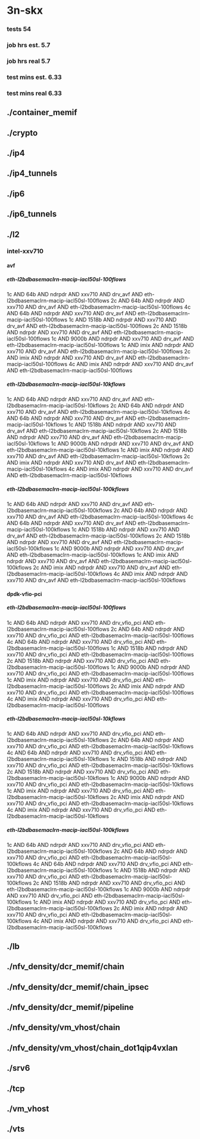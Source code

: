 # 3n-skx
### tests 54
### job hrs est. 5.7
### job hrs real 5.7
### test mins est. 6.33
### test mins real 6.33
## ./container_memif
## ./crypto
## ./ip4
## ./ip4_tunnels
## ./ip6
## ./ip6_tunnels
## ./l2
### intel-xxv710
#### avf
##### eth-l2bdbasemaclrn-macip-iacl50sl-100flows
1c AND 64b AND ndrpdr AND xxv710 AND drv_avf AND eth-l2bdbasemaclrn-macip-iacl50sl-100flows
2c AND 64b AND ndrpdr AND xxv710 AND drv_avf AND eth-l2bdbasemaclrn-macip-iacl50sl-100flows
4c AND 64b AND ndrpdr AND xxv710 AND drv_avf AND eth-l2bdbasemaclrn-macip-iacl50sl-100flows
1c AND 1518b AND ndrpdr AND xxv710 AND drv_avf AND eth-l2bdbasemaclrn-macip-iacl50sl-100flows
2c AND 1518b AND ndrpdr AND xxv710 AND drv_avf AND eth-l2bdbasemaclrn-macip-iacl50sl-100flows
1c AND 9000b AND ndrpdr AND xxv710 AND drv_avf AND eth-l2bdbasemaclrn-macip-iacl50sl-100flows
1c AND imix AND ndrpdr AND xxv710 AND drv_avf AND eth-l2bdbasemaclrn-macip-iacl50sl-100flows
2c AND imix AND ndrpdr AND xxv710 AND drv_avf AND eth-l2bdbasemaclrn-macip-iacl50sl-100flows
4c AND imix AND ndrpdr AND xxv710 AND drv_avf AND eth-l2bdbasemaclrn-macip-iacl50sl-100flows
##### eth-l2bdbasemaclrn-macip-iacl50sl-10kflows
1c AND 64b AND ndrpdr AND xxv710 AND drv_avf AND eth-l2bdbasemaclrn-macip-iacl50sl-10kflows
2c AND 64b AND ndrpdr AND xxv710 AND drv_avf AND eth-l2bdbasemaclrn-macip-iacl50sl-10kflows
4c AND 64b AND ndrpdr AND xxv710 AND drv_avf AND eth-l2bdbasemaclrn-macip-iacl50sl-10kflows
1c AND 1518b AND ndrpdr AND xxv710 AND drv_avf AND eth-l2bdbasemaclrn-macip-iacl50sl-10kflows
2c AND 1518b AND ndrpdr AND xxv710 AND drv_avf AND eth-l2bdbasemaclrn-macip-iacl50sl-10kflows
1c AND 9000b AND ndrpdr AND xxv710 AND drv_avf AND eth-l2bdbasemaclrn-macip-iacl50sl-10kflows
1c AND imix AND ndrpdr AND xxv710 AND drv_avf AND eth-l2bdbasemaclrn-macip-iacl50sl-10kflows
2c AND imix AND ndrpdr AND xxv710 AND drv_avf AND eth-l2bdbasemaclrn-macip-iacl50sl-10kflows
4c AND imix AND ndrpdr AND xxv710 AND drv_avf AND eth-l2bdbasemaclrn-macip-iacl50sl-10kflows
##### eth-l2bdbasemaclrn-macip-iacl50sl-100kflows
1c AND 64b AND ndrpdr AND xxv710 AND drv_avf AND eth-l2bdbasemaclrn-macip-iacl50sl-100kflows
2c AND 64b AND ndrpdr AND xxv710 AND drv_avf AND eth-l2bdbasemaclrn-macip-iacl50sl-100kflows
4c AND 64b AND ndrpdr AND xxv710 AND drv_avf AND eth-l2bdbasemaclrn-macip-iacl50sl-100kflows
1c AND 1518b AND ndrpdr AND xxv710 AND drv_avf AND eth-l2bdbasemaclrn-macip-iacl50sl-100kflows
2c AND 1518b AND ndrpdr AND xxv710 AND drv_avf AND eth-l2bdbasemaclrn-macip-iacl50sl-100kflows
1c AND 9000b AND ndrpdr AND xxv710 AND drv_avf AND eth-l2bdbasemaclrn-macip-iacl50sl-100kflows
1c AND imix AND ndrpdr AND xxv710 AND drv_avf AND eth-l2bdbasemaclrn-macip-iacl50sl-100kflows
2c AND imix AND ndrpdr AND xxv710 AND drv_avf AND eth-l2bdbasemaclrn-macip-iacl50sl-100kflows
4c AND imix AND ndrpdr AND xxv710 AND drv_avf AND eth-l2bdbasemaclrn-macip-iacl50sl-100kflows
#### dpdk-vfio-pci
##### eth-l2bdbasemaclrn-macip-iacl50sl-100flows
1c AND 64b AND ndrpdr AND xxv710 AND drv_vfio_pci AND eth-l2bdbasemaclrn-macip-iacl50sl-100flows
2c AND 64b AND ndrpdr AND xxv710 AND drv_vfio_pci AND eth-l2bdbasemaclrn-macip-iacl50sl-100flows
4c AND 64b AND ndrpdr AND xxv710 AND drv_vfio_pci AND eth-l2bdbasemaclrn-macip-iacl50sl-100flows
1c AND 1518b AND ndrpdr AND xxv710 AND drv_vfio_pci AND eth-l2bdbasemaclrn-macip-iacl50sl-100flows
2c AND 1518b AND ndrpdr AND xxv710 AND drv_vfio_pci AND eth-l2bdbasemaclrn-macip-iacl50sl-100flows
1c AND 9000b AND ndrpdr AND xxv710 AND drv_vfio_pci AND eth-l2bdbasemaclrn-macip-iacl50sl-100flows
1c AND imix AND ndrpdr AND xxv710 AND drv_vfio_pci AND eth-l2bdbasemaclrn-macip-iacl50sl-100flows
2c AND imix AND ndrpdr AND xxv710 AND drv_vfio_pci AND eth-l2bdbasemaclrn-macip-iacl50sl-100flows
4c AND imix AND ndrpdr AND xxv710 AND drv_vfio_pci AND eth-l2bdbasemaclrn-macip-iacl50sl-100flows
##### eth-l2bdbasemaclrn-macip-iacl50sl-10kflows
1c AND 64b AND ndrpdr AND xxv710 AND drv_vfio_pci AND eth-l2bdbasemaclrn-macip-iacl50sl-10kflows
2c AND 64b AND ndrpdr AND xxv710 AND drv_vfio_pci AND eth-l2bdbasemaclrn-macip-iacl50sl-10kflows
4c AND 64b AND ndrpdr AND xxv710 AND drv_vfio_pci AND eth-l2bdbasemaclrn-macip-iacl50sl-10kflows
1c AND 1518b AND ndrpdr AND xxv710 AND drv_vfio_pci AND eth-l2bdbasemaclrn-macip-iacl50sl-10kflows
2c AND 1518b AND ndrpdr AND xxv710 AND drv_vfio_pci AND eth-l2bdbasemaclrn-macip-iacl50sl-10kflows
1c AND 9000b AND ndrpdr AND xxv710 AND drv_vfio_pci AND eth-l2bdbasemaclrn-macip-iacl50sl-10kflows
1c AND imix AND ndrpdr AND xxv710 AND drv_vfio_pci AND eth-l2bdbasemaclrn-macip-iacl50sl-10kflows
2c AND imix AND ndrpdr AND xxv710 AND drv_vfio_pci AND eth-l2bdbasemaclrn-macip-iacl50sl-10kflows
4c AND imix AND ndrpdr AND xxv710 AND drv_vfio_pci AND eth-l2bdbasemaclrn-macip-iacl50sl-10kflows
##### eth-l2bdbasemaclrn-macip-iacl50sl-100kflows
1c AND 64b AND ndrpdr AND xxv710 AND drv_vfio_pci AND eth-l2bdbasemaclrn-macip-iacl50sl-100kflows
2c AND 64b AND ndrpdr AND xxv710 AND drv_vfio_pci AND eth-l2bdbasemaclrn-macip-iacl50sl-100kflows
4c AND 64b AND ndrpdr AND xxv710 AND drv_vfio_pci AND eth-l2bdbasemaclrn-macip-iacl50sl-100kflows
1c AND 1518b AND ndrpdr AND xxv710 AND drv_vfio_pci AND eth-l2bdbasemaclrn-macip-iacl50sl-100kflows
2c AND 1518b AND ndrpdr AND xxv710 AND drv_vfio_pci AND eth-l2bdbasemaclrn-macip-iacl50sl-100kflows
1c AND 9000b AND ndrpdr AND xxv710 AND drv_vfio_pci AND eth-l2bdbasemaclrn-macip-iacl50sl-100kflows
1c AND imix AND ndrpdr AND xxv710 AND drv_vfio_pci AND eth-l2bdbasemaclrn-macip-iacl50sl-100kflows
2c AND imix AND ndrpdr AND xxv710 AND drv_vfio_pci AND eth-l2bdbasemaclrn-macip-iacl50sl-100kflows
4c AND imix AND ndrpdr AND xxv710 AND drv_vfio_pci AND eth-l2bdbasemaclrn-macip-iacl50sl-100kflows
## ./lb
## ./nfv_density/dcr_memif/chain
## ./nfv_density/dcr_memif/chain_ipsec
## ./nfv_density/dcr_memif/pipeline
## ./nfv_density/vm_vhost/chain
## ./nfv_density/vm_vhost/chain_dot1qip4vxlan
## ./srv6
## ./tcp
## ./vm_vhost
## ./vts
